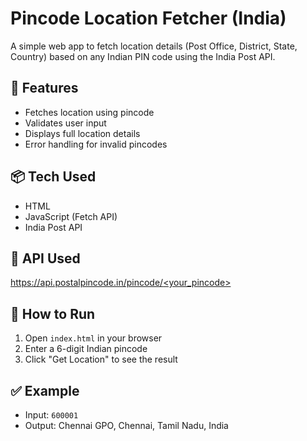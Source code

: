 # Pincode Location Fetcher (India)

A simple web app to fetch location details (Post Office, District, State, Country) based on any Indian PIN code using the India Post API.

## 🔧 Features
- Fetches location using pincode
- Validates user input
- Displays full location details
- Error handling for invalid pincodes

## 📦 Tech Used
- HTML
- JavaScript (Fetch API)
- India Post API

## 📡 API Used
[https://api.postalpincode.in/pincode/<your_pincode>](https://api.postalpincode.in)

## 🏁 How to Run
1. Open `index.html` in your browser
2. Enter a 6-digit Indian pincode
3. Click "Get Location" to see the result

## ✅ Example
- Input: `600001`
- Output: Chennai GPO, Chennai, Tamil Nadu, India
